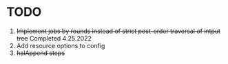 # TODO

1. ~~Implement jobs by rounds instead of strict post-order traversal of intput tree~~ Completed 4.25.2022
2. Add resource options to config
3. ~~halAppend steps~~